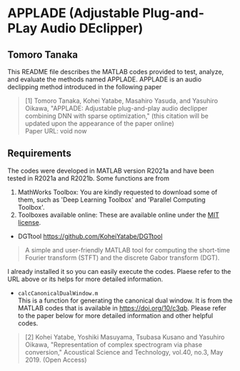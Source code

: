 # APPLADE (Adjustable Plug-and-PLay Audio DEclipper)
Tomoro Tanaka
---------------------------------------------------

This README file describes the MATLAB codes provided to test, analyze, and evaluate the methods named APPLADE.
APPLADE is an audio declipping method introduced in the following paper
>[1] Tomoro Tanaka, Kohei Yatabe, Masahiro Yasuda, and Yasuhiro Oikawa, "APPLADE: Adjustable plug-and-play audio declipper combining DNN with sparse optimization," (this citation will be updated upon the appearance of the paper online)\
> Paper URL: void now

## Requirements
The codes were developed in MATLAB version R2021a and have been tested in R2021a and R2021b.
Some functions are from 
1. MathWorks Toolbox: You are kindly requested to download some of them, such as 'Deep Learning Toolbox' and 'Parallel Computing Toolbox'.
2. Toolboxes available online: These are available online under the [MIT license](https://opensource.org/licenses/mit-license.php).
- DGTtool https://github.com/KoheiYatabe/DGTtool
> A simple and user-friendly MATLAB tool for computing the short-time Fourier transform (STFT) and the discrete Gabor transform (DGT).

I already installed it so you can easily execute the codes. Plaese refer to the URL above or its helps for more detailed information.

- `calcCanonicalDualWindow.m`\
This is a function for generating the canonical dual window. It is from the MATLAB codes that is available in https://doi.org/10/c3qb. Please refer to the paper below for more detailed information and other helpful codes.
>[2] Kohei Yatabe, Yoshiki Masuyama, Tsubasa Kusano and Yasuhiro Oikawa, "Representation of complex spectrogram via phase conversion," Acoustical Science and Technology, vol.40, no.3, May 2019. (Open Access)


